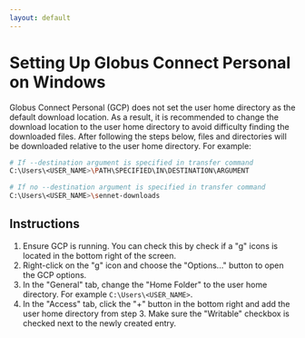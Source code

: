 ```yaml
---
layout: default
---
```

# Setting Up Globus Connect Personal on Windows

Globus Connect Personal (GCP) does not set the user home directory as the default download location. As a result, it is recommended to change the download location to the user home directory to avoid difficulty finding the downloaded files. After following the steps below, files and directories will be downloaded relative to the user home directory. For example:
```bash
# If --destination argument is specified in transfer command
C:\Users\<USER_NAME>\PATH\SPECIFIED\IN\DESTINATION\ARGUMENT

# If no --destination argument is specified in transfer command
C:\Users\<USER_NAME>\sennet-downloads
```

## Instructions
1. Ensure GCP is running. You can check this by check if a "g" icons is located in the bottom right of the screen.
2. Right-click on the "g" icon and choose the "Options..." button to open the GCP options.
3. In the "General" tab, change the "Home Folder" to the user home directory. For example `C:\Users\<USER_NAME>`.
4. In the "Access" tab, click the "+" button in the bottom right and add the user home directory from step 3. Make sure the "Writable" checkbox is checked next to the newly created entry.